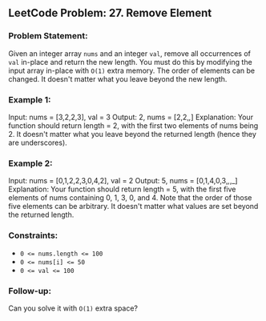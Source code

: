 ## LeetCode Problem: 27. Remove Element

### Problem Statement:
Given an integer array `nums` and an integer `val`, remove all occurrences of `val` in-place and return the new length.
You must do this by modifying the input array in-place with `O(1)` extra memory.
The order of elements can be changed. It doesn't matter what you leave beyond the new length.

### Example 1:
Input: nums = [3,2,2,3], val = 3
Output: 2, nums = [2,2,_,_]
Explanation: Your function should return length = 2, with the first two elements of nums being 2. It doesn't matter what you leave beyond the returned length (hence they are underscores).

### Example 2:
Input: nums = [0,1,2,2,3,0,4,2], val = 2
Output: 5, nums = [0,1,4,0,3,_,_,_]
Explanation: Your function should return length = 5, with the first five elements of nums containing 0, 1, 3, 0, and 4. Note that the order of those five elements can be arbitrary. It doesn't matter what values are set beyond the returned length.

### Constraints:
- `0 <= nums.length <= 100`
- `0 <= nums[i] <= 50`
- `0 <= val <= 100`

### Follow-up:
Can you solve it with `O(1)` extra space?